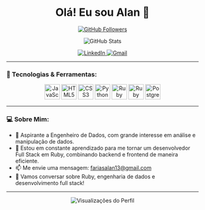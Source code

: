 <h1 align="center">Olá! Eu sou Alan 👋</h1>

<p align="center">
  <a href="https://github.com/Alancfops" target="_blank">
    <img src="https://img.shields.io/github/followers/Alancfops?label=Follow&style=social" alt="GitHub Followers" />
  </a>
</p>

<p align="center">
  <img src="https://github-readme-stats.vercel.app/api?username=Alancfops&show_icons=true&theme=radical" alt="GitHub Stats" />
</p>

<p align="center">
  <a href="https://www.linkedin.com/in/alan-cristian-2b302328b/" target="_blank">
    <img src="https://img.icons8.com/ios-filled/50/000000/linkedin.png" alt="LinkedIn">
  </a>
  <a href="mailto:fariasalan13@gmail.com">
    <img src="https://img.icons8.com/ios-filled/50/000000/gmail.png" alt="Gmail">
  </a>
</p>


---

### 🚀 Tecnologias & Ferramentas:

<p align="center">
  <img src="https://cdn.jsdelivr.net/gh/devicons/devicon/icons/javascript/javascript-original.svg" alt="JavaScript" width="40" height="40"/>
  <img src="https://cdn.jsdelivr.net/gh/devicons/devicon/icons/html5/html5-original.svg" alt="HTML5" width="40" height="40"/>
  <img src="https://cdn.jsdelivr.net/gh/devicons/devicon/icons/css3/css3-original.svg" alt="CSS3" width="40" height="40"/>
  <img src="https://cdn.jsdelivr.net/gh/devicons/devicon/icons/python/python-original.svg" alt="Python" width="40" height="40"/>
  <img src="https://cdn.jsdelivr.net/gh/devicons/devicon/icons/ruby/ruby-original.svg" alt="Ruby" width="40" height="40"/>
  <img src="https://cdn.jsdelivr.net/gh/devicons/devicon/icons/rails/rails-original-wordmark.svg" alt="Ruby on Rails" width="40" height="40"/>
  <img src="https://cdn.jsdelivr.net/gh/devicons/devicon/icons/postgresql/postgresql-original.svg" alt="PostgreSQL" width="40" height="40"/>
</p>

---

### 💻 Sobre Mim:

- 💼 Aspirante a Engenheiro de Dados, com grande interesse em análise e manipulação de dados.
- 🌱 Estou em constante aprendizado para me tornar um desenvolvedor Full Stack em Ruby, combinando backend e frontend de maneira eficiente.
- 📫 Me envie uma mensagem: fariasalan13@gmail.com
- 💬 Vamos conversar sobre Ruby, engenharia de dados e desenvolvimento full stack!

---

<p align="center">
  <img src="https://komarev.com/ghpvc/?username=Alancfops&color=brightgreen" alt="Visualizações do Perfil">
</p>
